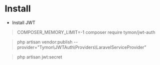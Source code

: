 # Install
- Install JWT
> COMPOSER_MEMORY_LIMIT=-1 composer require tymon/jwt-auth

> php artisan vendor:publish --provider="Tymon\JWTAuth\Providers\LaravelServiceProvider"

> php artisan jwt:secret